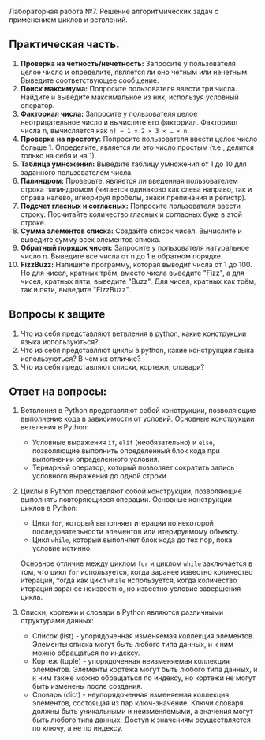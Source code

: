 Лабораторная работа №7. Решение алгоритмических задач с применением циклов и ветвлений.

## Практическая часть.

1. **Проверка на четность/нечетность:** Запросите у пользователя целое число и определите, является ли оно четным или нечетным. Выведите соответствующее сообщение.
2. **Поиск максимума:** Попросите пользователя ввести три числа. Найдите и выведите максимальное из них, используя условный оператор.
3. **Факториал числа:** Запросите у пользователя целое неотрицательное число и вычислите его факториал. Факториал числа n, вычисляется как  ```n! = 1 × 2 × 3 × … × n```.
4. **Проверка на простоту:** Попросите пользователя ввести целое число больше 1. Определите, является ли это число простым (т.е., делится только на себя и на 1).
5. **Таблица умножения:** Выведите таблицу умножения от 1 до 10 для заданного пользователем числа.
6. **Палиндром:** Проверьте, является ли введенная пользователем строка палиндромом (читается одинаково как слева направо, так и справа налево, игнорируя пробелы, знаки препинания и регистр).
7. **Подсчет гласных и согласных:** Попросите пользователя ввести строку. Посчитайте количество гласных и согласных букв в этой строке.
8. **Сумма элементов списка:** Создайте список чисел. Вычислите и выведите сумму всех элементов списка.
9. **Обратный порядок чисел:** Запросите у пользователя натуральное число n. Выведите все числа от n до 1 в обратном порядке.
10. **FizzBuzz:** Напишите программу, которая выводит числа от 1 до 100. Но для чисел, кратных трём, вместо числа выведите "Fizz", а для чисел, кратных пяти, выведите "Buzz". Для чисел, кратных как трём, так и пяти, выведите "FizzBuzz".

## Вопросы к защите
1. Что из себя представляют ветвления в python, какие конструкции языка используються? 
2.  Что из себя представляют циклы в python, какие конструкции языка используються? В чем их отличие?
3.  Что из себя представляют списки, кортежи, словари? 

## Ответ на вопросы:
1. Ветвления в Python представляют собой конструкции, позволяющие выполнение кода в зависимости от условий. Основные конструкции ветвления в Python:
   - Условные выражения `if`, `elif` (необязательно) и `else`, позволяющие выполнить определенный блок кода при выполнении определенного условия.
   - Тернарный оператор, который позволяет сократить запись условного выражения до одной строки.

2. Циклы в Python представляют собой конструкции, позволяющие выполнять повторяющиеся операции. Основные конструкции циклов в Python:
   - Цикл `for`, который выполняет итерации по некоторой последовательности элементов или итерируемому объекту.
   - Цикл `while`, который выполняет блок кода до тех пор, пока условие истинно.

   Основное отличие между циклом `for` и циклом `while` заключается в том, что цикл `for` используется, когда заранее известно количество итераций, тогда как цикл `while` используется, когда количество итераций заранее неизвестно, но известно условие завершения цикла.

3. Списки, кортежи и словари в Python являются различными структурами данных:
   - Список (list) - упорядоченная изменяемая коллекция элементов. Элементы списка могут быть любого типа данных, и к ним можно обращаться по индексу.
   - Кортеж (tuple) - упорядоченная неизменяемая коллекция элементов. Элементы кортежа могут быть любого типа данных, и к ним также можно обращаться по индексу, но кортежи не могут быть изменены после создания.
   - Словарь (dict) - неупорядоченная изменяемая коллекция элементов, состоящая из пар ключ-значение. Ключи словаря должны быть уникальными и неизменяемыми, а значения могут быть любого типа данных. Доступ к значениям осуществляется по ключу, а не по индексу.
